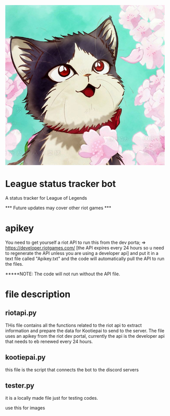 
![anime cat greeting](/cat_greeting.jpg)

# League status tracker bot
A status tracker for League of Legends

*** Future updates may cover other riot games ***

# apikey
You need to get yourself a riot API to run this from the dev porta; => https://developer.riotgames.com/ [the API expires every 24 hours so u need to regenerate the API unless you are using a developer api]
and put it in a text file called "Apikey.txt" and the code will automatically pull the API to run the files.

*****NOTE: The code will not run without the API file.

# file description
## riotapi.py
THis file contains all the functions related to the riot api to extract information and prepare the data for Kootiepai to send to the server. The file uses an apikey from the riot dev portal, currently the api is the developer api that needs to eb renewed every 24 hours.

## kootiepai.py
this file is the script that connects the bot to the discord servers

## tester.py
it is a locally made file just for testing codes. 

use this for images 




